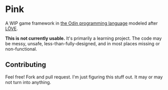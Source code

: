 # Pink

A WIP game framework in [the Odin programming language](https://odin-lang.org) modeled after [LÖVE](https://love2d.org).

**This is not currently usable.** It's primarily a learning project. The code may be messy, unsafe, less-than-fully-designed, and in most places missing or non-functional.

## Contributing

Feel free! Fork and pull request. I'm just figuring this stuff out. It may or may not turn into anything.
